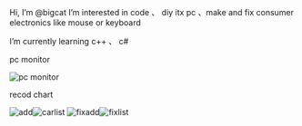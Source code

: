 Hi, I’m @bigcat
I’m interested in code 、 diy itx pc 、make and fix consumer electronics like mouse or keyboard

I’m currently learning c++ 、 c# 


pc monitor 

![pc monitor](https://user-images.githubusercontent.com/75317168/178497920-9d0e6324-625f-4147-a134-629715932c89.png)

recod chart

![add](https://user-images.githubusercontent.com/75317168/178713585-bee7383f-43b5-4c7e-a397-f7d7b21ee5c4.png)![carlist](https://user-images.githubusercontent.com/75317168/178713591-0e920877-a03d-4312-a6ee-f672b43c21ad.png)
![fixadd](https://user-images.githubusercontent.com/75317168/178713599-4f4f6bff-6f85-488c-88ee-88c9b0d31e9b.png)![fixlist](https://user-images.githubusercontent.com/75317168/178713603-52eed626-e71e-474f-89ea-d1f13fc84495.png)






<!---
subigcat/subigcat is a ✨ special ✨ repository because its `README.md` (this file) appears on your GitHub profile.
You can click the Preview link to take a look at your changes.
--->
